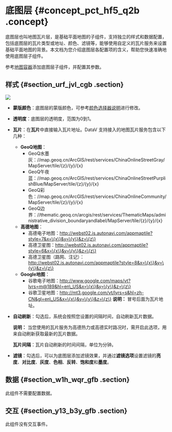 # 底图层 {#concept_pct_hf5_q2b .concept}

底图层也叫地图瓦片层，是基础平面地图的子组件，支持独立的样式和数据配置，包括底图层的瓦片类型或地址、颜色、滤镜等，能够使用自定义的瓦片服务来设置基础平面地图的背景。本文档为您介绍底图层各配置项的含义，帮助您快速准确地使用底图层子组件。

参考[地图容器](intl.zh-CN/用户指南/组件指南/基础平面地图组件/地图容器.md#section_amg_cj5_q2b)添加底图层子组件，并配置其参数。

## 样式 {#section_urf_jvl_cgb .section}

![](http://static-aliyun-doc.oss-cn-hangzhou.aliyuncs.com/assets/img/16573/15583360718534_zh-CN.png)

-   **蒙版颜色**：底图层的蒙版颜色，可参考[颜色选择器说明](intl.zh-CN/用户指南/管理组件/设置组件样式/配置项说明.md#section_kdw_vj4_t2b)进行修改。
-   **透明度**：底图层的透明度，范围为0到1。
-   **瓦片**：在**瓦片**中直接输入瓦片地址。DataV 支持接入的地图瓦片服务包含以下几种：

    -   **GeoQ地图**：
        -   GeoQ水墨灰：//map.geoq.cn/ArcGIS/rest/services/ChinaOnlineStreetGray/MapServer/tile/\{z\}/\{y\}/\{x\}
        -   GeoQ午夜蓝：//map.geoq.cn/ArcGIS/rest/services/ChinaOnlineStreetPurplishBlue/MapServer/tile/\{z\}/\{y\}/\{x\}
        -   GeoQ彩色：//map.geoq.cn/ArcGIS/rest/services/ChinaOnlineCommunity/MapServer/tile/\{z\}/\{y\}/\{x\}
        -   GeoQ边界：//thematic.geoq.cn/arcgis/rest/services/ThematicMaps/administrative\_division\_boundaryandlabel/MapServer/tile/\{z\}/\{y\}/\{x\}
    -   **高德地图**：
        -   高德电子地图：http://webst02.is.autonavi.com/appmaptile?style=7&x=\{x\}&y=\{y\}&z=\{z\}
        -   高德卫星图：http://webst02.is.autonavi.com/appmaptile?style=6&x=\{x\}&y=\{y\}&z=\{z\}
        -   高德卫星图（路网、注记）：http://webst02.is.autonavi.com/appmaptile?style=8&x=\{x\}&y=\{y\}&z=\{z\}
    -   **Google地图**：
        -   谷歌电子地图：http://www.google.com/maps/vt?lyrs=m@189&hl=en\_US&x=\{x\}&y=\{y\}&z=\{z\}
        -   谷歌卫星地图：http://mt3.google.com/vt/lyrs=s&hl=zh-CN&gl=en\_US&x=\{x\}&y=\{y\}&z=\{z\}
    **说明：** 冒号后面为瓦片地址。

-   **自动刷新**：勾选后，系统会按照您设置的间隔时间，自动刷新瓦片数据。

    **说明：** 当您使用的瓦片服务为高德热力或高德实时路况时，需开启此选项，用来自动刷新获取最新的瓦片数据。

    **瓦片间隔**：瓦片自动刷新的时间间隔，单位为分钟。

-   **滤镜**：勾选后，可以为底图层添加滤镜效果，并通过**滤镜选项**设置滤镜的**亮度**、**对比度**、**灰度**、**色相**、**反转**、**饱和度**和**墨度**。

## 数据 {#section_w1h_wqr_gfb .section}

此组件不需要配置数据。

## 交互 {#section_y13_b3y_gfb .section}

此组件没有交互事件。

